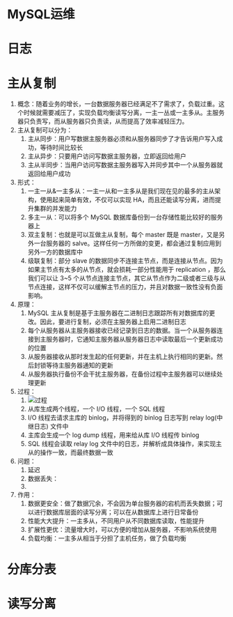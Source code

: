 # MySQL运维


# 日志


# 主从复制
1. 概念：随着业务的增长，一台数据服务器已经满足不了需求了，负载过重。这个时候就需要减压了，实现负载均衡读写分离，一主一丛或一主多从。主服务器只负责写，而从服务器只负责读，从而提高了效率减轻压力。
2. 主从复制可以分为：
   1. 主从同步：用户写数据主服务器必须和从服务器同步了才告诉用户写入成功，等待时间比较长
   2. 主从异步：只要用户访问写数据主服务器，立即返回给用户
   3. 主从半同步：当用户访问写数据主服务器写入并同步其中一个从服务器就返回给用户成功
3. 形式：
   1. 一主一从&一主多从：一主一从和一主多从是我们现在见的最多的主从架构，使用起来简单有效，不仅可以实现 HA，而且还能读写分离，进而提升集群的并发能力
   2. 多主一从：可以将多个 MySQL 数据库备份到一台存储性能比较好的服务器上
   3. 双主复制：也就是可以互做主从复制，每个 master 既是 master，又是另外一台服务器的 salve。这样任何一方所做的变更，都会通过复制应用到另外一方的数据库中
   4. 级联复制：部分 slave 的数据同步不连接主节点，而是连接从节点。因为如果主节点有太多的从节点，就会损耗一部分性能用于 replication ，那么我们可以让 3~5 个从节点连接主节点，其它从节点作为二级或者三级与从节点连接，这样不仅可以缓解主节点的压力，并且对数据一致性没有负面影响。
4. 原理：
   1. MySQL 主从复制是基于主服务器在二进制日志跟踪所有对数据库的更改。因此，要进行复制，必须在主服务器上启用二进制日志
   2. 每个从服务器从主服务器接收已经记录到日志的数据。当一个从服务器连接到主服务器时，它通知主服务器从服务器日志中读取最后一个更新成功的位置
   3. 从服务器接收从那时发生起的任何更新，并在主机上执行相同的更新。然后封锁等待主服务器通知的更新
   4. 从服务器执行备份不会干扰主服务器，在备份过程中主服务器可以继续处理更新
5. 过程：
   1. ![过程](https://jack-blog-img.obs.cn-north-4.myhuaweicloud.com/github-page/5132b2c63a1331515f505679557dcf5971e8bc.png)
   2. 从库生成两个线程，一个 I/O 线程，一个 SQL 线程
   3. I/O 线程去请求主库的 binlog，并将得到的 binlog 日志写到 relay log(中继日志) 文件中
   4. 主库会生成一个 log dump 线程，用来给从库 I/O 线程传 binlog
   5. SQL 线程会读取 relay log 文件中的日志，并解析成具体操作，来实现主从的操作一致，而最终数据一致
6. 问题：
   1. 延迟
   2. 数据丢失：
   3. 
7. 作用：
   1. 数据更安全：做了数据冗余，不会因为单台服务器的宕机而丢失数据；可以进行数据库层面的读写分离；可以在从数据库上进行日常备份
   2. 性能大大提升：一主多从，不同用户从不同数据库读取，性能提升
   3. 扩展性更优：流量增大时，可以方便的增加从服务器，不影响系统使用
   4. 负载均衡：一主多从相当于分担了主机任务，做了负载均衡
# 分库分表


# 读写分离
